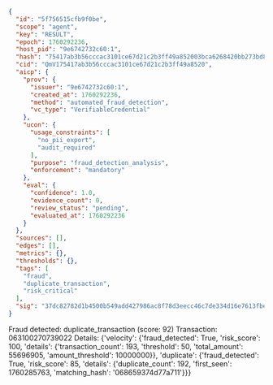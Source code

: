 ```json
{
  "id": "5f756515cfb9f0be",
  "scope": "agent",
  "key": "RESULT",
  "epoch": 1760292236,
  "host_pid": "9e6742732c60:1",
  "hash": "75417ab3b56cccac3101ce67d21c2b3ff49a852003bca6268420bb273bd8e2fc",
  "cid": "QmV175417ab3b56cccac3101ce67d21c2b3ff49a8520",
  "aicp": {
    "prov": {
      "issuer": "9e6742732c60:1",
      "created_at": 1760292236,
      "method": "automated_fraud_detection",
      "vc_type": "VerifiableCredential"
    },
    "ucon": {
      "usage_constraints": [
        "no_pii_export",
        "audit_required"
      ],
      "purpose": "fraud_detection_analysis",
      "enforcement": "mandatory"
    },
    "eval": {
      "confidence": 1.0,
      "evidence_count": 0,
      "review_status": "pending",
      "evaluated_at": 1760292236
    }
  },
  "sources": [],
  "edges": [],
  "metrics": {},
  "thresholds": {},
  "tags": [
    "fraud",
    "duplicate_transaction",
    "risk_critical"
  ],
  "sig": "37dc82782d1b4500b549add427986ac8f78d3eecc46c7de334d16e7613fbec2d"
}
```

Fraud detected: duplicate_transaction (score: 92)
Transaction: 063100270739022
Details: {'velocity': {'fraud_detected': True, 'risk_score': 100, 'details': {'transaction_count': 193, 'threshold': 50, 'total_amount': 55696905, 'amount_threshold': 10000000}}, 'duplicate': {'fraud_detected': True, 'risk_score': 85, 'details': {'duplicate_count': 192, 'first_seen': 1760285763, 'matching_hash': '068659374d77a711'}}}